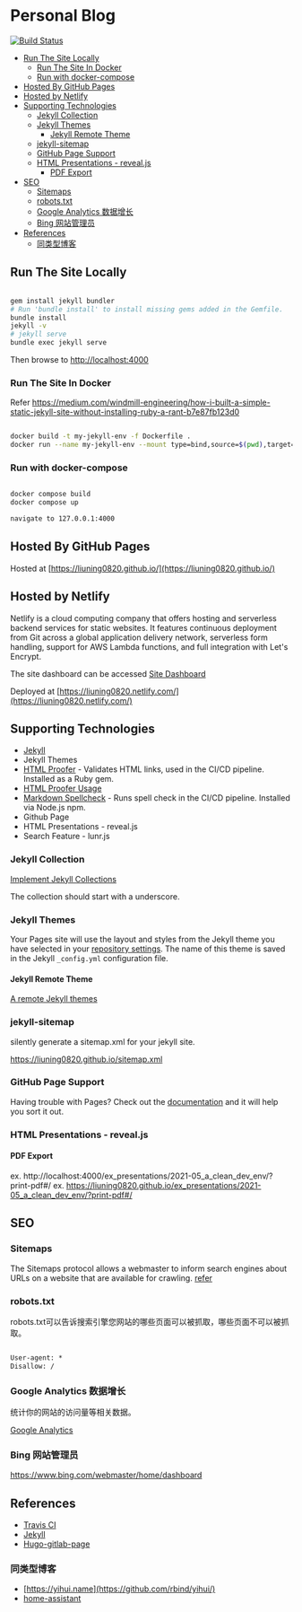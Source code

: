 # Personal Blog

[![Build Status](https://travis-ci.org/liuning0820/liuning0820.github.io.svg?branch=master)](https://travis-ci.org/liuning0820/liuning0820.github.io)

- [Run The Site Locally](#run-the-site-locally)
  - [Run The Site In Docker](#run-the-site-in-docker)
  - [Run with docker-compose](#run-with-docker-compose)
- [Hosted By GitHub Pages](#hosted-by-github-pages)
- [Hosted by Netlify](#hosted-by-netlify)
- [Supporting Technologies](#supporting-technologies)
  - [Jekyll Collection](#jekyll-collection)
  - [Jekyll Themes](#jekyll-themes)
    - [Jekyll Remote Theme](#jekyll-remote-theme)
  - [jekyll-sitemap](#jekyll-sitemap)
  - [GitHub Page Support](#github-page-support)
  - [HTML Presentations - reveal.js](#html-presentations---revealjs)
    - [PDF Export](#pdf-export)
- [SEO](#seo)
  - [Sitemaps](#sitemaps)
  - [robots.txt](#robotstxt)
  - [Google Analytics 数据增长](#google-analytics-数据增长)
  - [Bing 网站管理员](#bing-网站管理员)
- [References](#references)
  - [同类型博客](#同类型博客)


## Run The Site Locally

```sh

gem install jekyll bundler
# Run 'bundle install' to install missing gems added in the Gemfile.
bundle install
jekyll -v
# jekyll serve
bundle exec jekyll serve

```

Then browse to [http://localhost:4000](http://localhost:4000)

### Run The Site In Docker

Refer <https://medium.com/windmill-engineering/how-i-built-a-simple-static-jekyll-site-without-installing-ruby-a-rant-b7e87fb123d0>

```sh

docker build -t my-jekyll-env -f Dockerfile .
docker run --name my-jekyll-env --mount type=bind,source=$(pwd),target=/src -p 4000:4000 -it my-jekyll-env


```

### Run with docker-compose

```sh

docker compose build
docker compose up

navigate to 127.0.0.1:4000


```

## Hosted By GitHub Pages

Hosted at [https://liuning0820.github.io/](https://liuning0820.github.io/)

## Hosted by Netlify

Netlify is a cloud computing company that offers hosting and serverless backend services for static websites. It features continuous deployment from Git across a global application delivery network, serverless form handling, support for AWS Lambda functions, and full integration with Let's Encrypt.

The site dashboard can be accessed [Site Dashboard](https://app.netlify.com/sites/liuning0820/overview)

Deployed at [https://liuning0820.netlify.com/](https://liuning0820.netlify.com/)

## Supporting Technologies

- [Jekyll](https://jekyllrb.com/ "Transform your plain text into static websites and blog")
- Jekyll Themes
- [HTML Proofer](https://github.com/gjtorikian/html-proofer) - Validates HTML links, used in the CI/CD pipeline. Installed as a Ruby gem.
- [HTML Proofer Usage](https://simpleit.rocks/web/html/how-to-check-local-websites-for-broken-links/)
- [Markdown Spellcheck](https://www.npmjs.com/package/markdown-spellcheck) - Runs spell check in the CI/CD pipeline. Installed via Node.js npm.
- Github Page
- HTML Presentations - reveal.js
- Search Feature - lunr.js

### Jekyll Collection

[Implement Jekyll Collections](https://jekyllrb.com/docs/collections/)

The collection should start with a underscore.

### Jekyll Themes

Your Pages site will use the layout and styles from the Jekyll theme you have selected in your [repository settings](https://github.com/liuning0820/liuning0820.github.io/settings). The name of this theme is saved in the Jekyll `_config.yml` configuration file.

#### Jekyll Remote Theme

[A remote Jekyll themes](https://github.com/mmistakes/minimal-mistakes)

### jekyll-sitemap

silently generate a sitemap.xml for your jekyll site.

https://liuning0820.github.io/sitemap.xml

### GitHub Page Support

Having trouble with Pages? Check out the [documentation](https://help.github.com/categories/github-pages-basics/) and it will help you sort it out.

### HTML Presentations - reveal.js

#### PDF Export

ex. http://localhost:4000/ex_presentations/2021-05_a_clean_dev_env/?print-pdf#/
ex. https://liuning0820.github.io/ex_presentations/2021-05_a_clean_dev_env/?print-pdf#/

## SEO

### Sitemaps

The Sitemaps protocol allows a webmaster to inform search engines about URLs on a website that are available for crawling. [refer](#jekyll-sitemap)



### robots.txt

robots.txt可以告诉搜索引擎您网站的哪些页面可以被抓取，哪些页面不可以被抓取。 

```robots.txt

User-agent: *
Disallow: /
```

### Google Analytics 数据增长

统计你的网站的访问量等相关数据。

[Google Analytics](https://analytics.google.com/analytics/web/)

### Bing 网站管理员

https://www.bing.com/webmaster/home/dashboard

## References

- [Travis CI](https://jekyllrb.com/docs/continuous-integration/travis-ci/)
- [Jekyll](https://jekyllrb.com/)
- [Hugo-gitlab-page](https://tkainrad.dev/posts/using-hugo-gitlab-pages-and-cloudflare-to-create-and-run-this-website/)

### 同类型博客

- [https://yihui.name](https://github.com/rbind/yihui/)
- [home-assistant](https://github.com/home-assistant/home-assistant.io)
